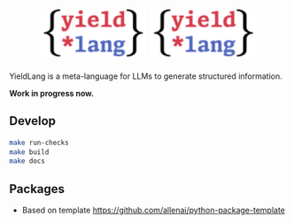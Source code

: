 <h1 align="center">
<img src="./docs/source/_static/logo.min.svg#gh-dark-mode-only" alt="YieldLang LOGO" width="38.2%"/>

<img src="./docs/source/_static/logo.min.svg#gh-light-mode-only" alt="YieldLang LOGO" width="38.2%"/>
</h1>

YieldLang is a meta-language for LLMs to generate structured information.

**Work in progress now.**

## Develop

```bash
make run-checks
make build
make docs
```

## Packages

- Based on template https://github.com/allenai/python-package-template